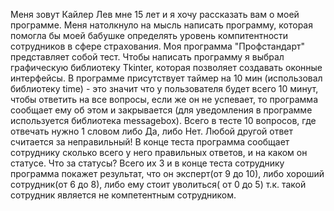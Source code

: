 Меня зовут Кайлер Лев мне 15 лет и я хочу рассказать вам о моей программе.
Меня натолкнуло на мысль написать программу, которая помогла бы моей бабушке определять уровень компитентности сотрудников в сфере страхования.
Моя программа "Профстандарт" представляет собой тест. 
Чтобы написать программу я выбрал графическую библиотеку Tkinter, которая позволяет создавать оконные интерфейсы.
В программе присутствует таймер на 10 мин (использовал библиотеку time) - это значит что у пользователя будет всего 10 минут, чтобы ответить на все вопросы, если же он не успевает, то программа сообщает ему об этом и закрывается (для уведомления в программе используется библиотека messagebox).
Всего в тесте 10 вопросов, где отвечать нужно 1 словом либо Да, либо Нет. Любой другой ответ считается за неправильный!
В конце теста программа сообщает сотруднику сколько всего у него правильных ответов, и на каком он статусе. Что за статусы? Всего их 3 и в конце теста сотруднику программа покажет результат, что он эксперт(от 9 до 10), либо хороший сотрудник(от 6 до 8), либо ему стоит уволиться( от 0 до 5) т.к. такой сотрудник является не компетентным сотрудником.
